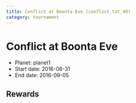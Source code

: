 ```yaml
---
title: Conflict at Boonta Eve (conflict_tat_40)
category: tournament
---
```

# Conflict at Boonta Eve

  * Planet: planet1
  * Start date: 2016-08-31
  * End date: 2016-09-05

## Rewards

